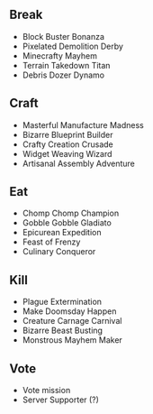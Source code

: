 ## Break

- Block Buster Bonanza
- Pixelated Demolition Derby
- Minecrafty Mayhem
- Terrain Takedown Titan
- Debris Dozer Dynamo

## Craft

- Masterful Manufacture Madness
- Bizarre Blueprint Builder
- Crafty Creation Crusade
- Widget Weaving Wizard
- Artisanal Assembly Adventure

## Eat

- Chomp Chomp Champion
- Gobble Gobble Gladiato
- Epicurean Expedition
- Feast of Frenzy
- Culinary Conqueror

## Kill

- Plague Extermination
- Make Doomsday Happen
- Creature Carnage Carnival
- Bizarre Beast Busting
- Monstrous Mayhem Maker

## Vote

- Vote mission
- Server Supporter (?)
